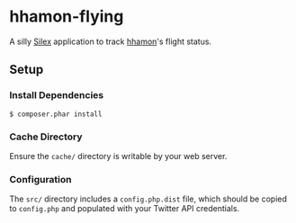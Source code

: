 # hhamon-flying

A silly [Silex][1] application to track [hhamon][2]'s flight status.

## Setup

### Install Dependencies

    $ composer.phar install

### Cache Directory

Ensure the `cache/` directory is writable by your web server.

### Configuration

The `src/` directory includes a `config.php.dist` file, which should be copied
to `config.php` and populated with your Twitter API credentials.

  [1]: http://silex.sensiolabs.org/
  [2]: http://twitter.com/hhamon
